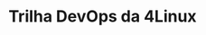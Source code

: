 # Trilha DevOps da 4Linux

<!-- Altere a Flag abaixo com sua URL do Travis --
[![Build Status](https://travis-ci.org/ULISSES77/DevOpsLab-HelloWorld.svg?branch=master)](https://travis-ci.org/ULISSES77/DevOpsLab-HelloWorld)

Para maiores informações acesse o [Site da 4Linux](https://www.4linux.com.br/cursos/devops)
[![Build Status]